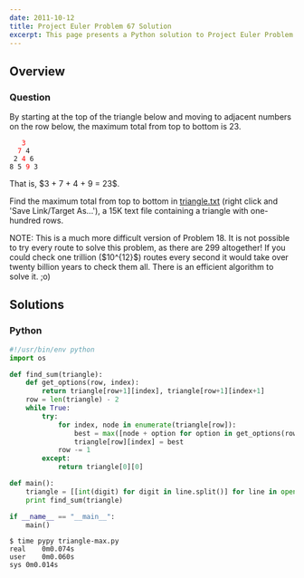```yaml
---
date: 2011-10-12
title: Project Euler Problem 67 Solution
excerpt: This page presents a Python solution to Project Euler Problem 67.
---
```



## Overview


### Question

<p>
By starting at the top of the triangle below and moving to adjacent numbers on the row below, the maximum total from top to bottom is 23.
</p>

<pre><code>   <span style="color:#FF0000;">3</span>
  <span style="color:#FF0000;">7</span> 4
 2 <span style="color:#FF0000;">4</span> 6
8 5 <span style="color:#FF0000;">9</span> 3
</code></pre>

<p>
That is, $3 + 7 + 4 + 9 = 23$.
</p>

<p>
Find the maximum total from top to bottom in <a href="http://projecteuler.net/project/triangle.txt">triangle.txt</a> (right click and 'Save Link/Target As...'), a 15K text file containing a triangle with one-hundred rows.
</p>

<p>
NOTE: This is a much more difficult version of Problem 18. It is not possible to try every route to solve this problem, as there are 299 altogether! If you could check one trillion ($10^{12}$) routes every second it would take over twenty billion years to check them all. There is an efficient algorithm to solve it. ;o)
</p>






## Solutions

### Python

```python
#!/usr/bin/env python
import os

def find_sum(triangle):
    def get_options(row, index):
        return triangle[row+1][index], triangle[row+1][index+1]
    row = len(triangle) - 2
    while True:
        try:
            for index, node in enumerate(triangle[row]):
                best = max([node + option for option in get_options(row, index)])
                triangle[row][index] = best
            row -= 1
        except:
            return triangle[0][0]

def main():
    triangle = [[int(digit) for digit in line.split()] for line in open(os.path.join(os.path.dirname(__file__), 'triangle.txt')).readlines()]
    print find_sum(triangle)

if __name__ == "__main__":
    main()
```


```
$ time pypy triangle-max.py
real	0m0.074s
user	0m0.060s
sys	0m0.014s
```


